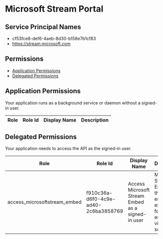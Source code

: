 # Microsoft Stream Portal
## Service Principal Names
- cf53fce8-def6-4aeb-8d30-b158e7b1cf83
- https://stream.microsoft.com

 ## Permissions
- [Application Permissions](#application-permissions)
- [Delegated Permissions](#delegated-permissions)

## Application Permissions
Your application runs as a background service or daemon without a signed-in user.

| Role | Role Id | Display Name | Description |
|---|---|---|---|

## Delegated Permissions
Your application needs to access the API as the signed-in user. 

| Role | Role Id | Display Name | Description |
|---|---|---|---|
| access_microsoftstream_embed | f910c36a-d6f0-4c9e-ad40-2c6ba3858769 | Access Microsoft Stream Embed as a signed-in user | Microsoft Stream Embed is the embeded experience for the enterprise video service. |

